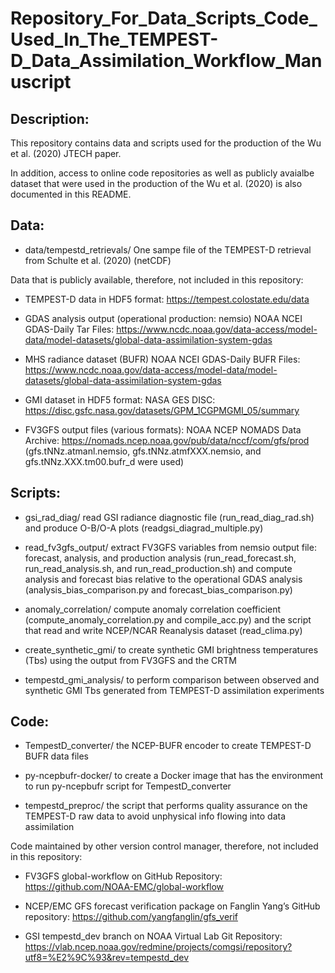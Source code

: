 # Repository_For_Data_Scripts_Code_Used_In_The_TEMPEST-D_Data_Assimilation_Workflow_Manuscript

## Description:
This repository contains data and scripts used for the production of the Wu et al. (2020) JTECH paper.

In addition, access to online code repositories as well as publicly avaialbe dataset that were used in the production of the Wu et al. (2020) is also documented in this README. 
 

## Data:

  - data/tempestd_retrievals/
    One sampe file of the TEMPEST-D retrieval from Schulte et al. (2020) (netCDF)

Data that is publicly available, therefore, not included in this repository:

  - TEMPEST-D data in HDF5 format: 
    https://tempest.colostate.edu/data

  - GDAS analysis output (operational production: nemsio)
    NOAA NCEI GDAS-Daily Tar Files: https://www.ncdc.noaa.gov/data-access/model-data/model-datasets/global-data-assimilation-system-gdas

  - MHS radiance dataset (BUFR)
    NOAA NCEI GDAS-Daily BUFR Files: https://www.ncdc.noaa.gov/data-access/model-data/model-datasets/global-data-assimilation-system-gdas

  - GMI dataset in HDF5 format:
    NASA GES DISC: https://disc.gsfc.nasa.gov/datasets/GPM_1CGPMGMI_05/summary 

  - FV3GFS output files (various formats):
    NOAA NCEP NOMADS Data Archive: https://nomads.ncep.noaa.gov/pub/data/nccf/com/gfs/prod
    (gfs.tNNz.atmanl.nemsio, gfs.tNNz.atmfXXX.nemsio, and gfs.tNNz.XXX.tm00.bufr_d were used)
 
## Scripts: 

  - gsi_rad_diag/ 
    read GSI radiance diagnostic file (run_read_diag_rad.sh)
    and produce O-B/O-A plots (readgsi_diagrad_multiple.py)

  - read_fv3gfs_output/
    extract FV3GFS variables from nemsio output file: forecast, analysis, and production analysis 
    (run_read_forecast.sh, run_read_analysis.sh, and run_read_production.sh) 
    and compute analysis and forecast bias relative to the operational GDAS analysis 
    (analysis_bias_comparison.py and forecast_bias_comparison.py) 
 
  - anomaly_correlation/
    compute anomaly correlation coefficient (compute_anomaly_correlation.py and compile_acc.py) 
    and the script that read and write NCEP/NCAR Reanalysis dataset (read_clima.py)

  - create_synthetic_gmi/
    to create synthetic GMI brightness temperatures (Tbs) using the output from FV3GFS and the CRTM

  - tempestd_gmi_analysis/
    to perform comparison between observed and synthetic GMI Tbs generated from TEMPEST-D assimilation experiments
 
 
## Code:

  - TempestD_converter/ 
    the NCEP-BUFR encoder to create TEMPEST-D BUFR data files

  
  - py-ncepbufr-docker/
    to create a Docker image that has the environment to run py-ncepbufr script for TempestD_converter
    
  - tempestd_preproc/
    the script that performs quality assurance on the TEMPEST-D raw data to avoid unphysical info flowing into data assimilation


Code maintained by other version control manager, therefore, not included in this repository:

  - FV3GFS global-workflow on GitHub Repository: 
    https://github.com/NOAA-EMC/global-workflow

  - NCEP/EMC GFS forecast verification package on Fanglin Yang’s GitHub repository: 
    https://github.com/yangfanglin/gfs_verif

  - GSI tempestd_dev branch on NOAA Virtual Lab Git Repository: 
    https://vlab.ncep.noaa.gov/redmine/projects/comgsi/repository?utf8=%E2%9C%93&rev=tempestd_dev
